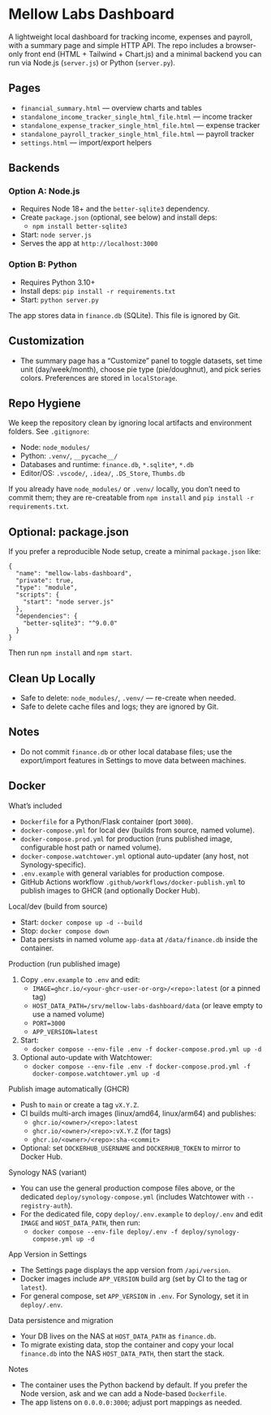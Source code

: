# Mellow Labs Dashboard

A lightweight local dashboard for tracking income, expenses and payroll, with a summary page and simple HTTP API. The repo includes a browser-only front end (HTML + Tailwind + Chart.js) and a minimal backend you can run via Node.js (`server.js`) or Python (`server.py`).

## Pages
- `financial_summary.html` — overview charts and tables
- `standalone_income_tracker_single_html_file.html` — income tracker
- `standalone_expense_tracker_single_html_file.html` — expense tracker
- `standalone_payroll_tracker_single_html_file.html` — payroll tracker
- `settings.html` — import/export helpers

## Backends

### Option A: Node.js
- Requires Node 18+ and the `better-sqlite3` dependency.
- Create `package.json` (optional, see below) and install deps:
  - `npm install better-sqlite3`
- Start: `node server.js`
- Serves the app at `http://localhost:3000`

### Option B: Python
- Requires Python 3.10+
- Install deps: `pip install -r requirements.txt`
- Start: `python server.py`

The app stores data in `finance.db` (SQLite). This file is ignored by Git.

## Customization
- The summary page has a “Customize” panel to toggle datasets, set time unit (day/week/month), choose pie type (pie/doughnut), and pick series colors. Preferences are stored in `localStorage`.

## Repo Hygiene
We keep the repository clean by ignoring local artifacts and environment folders. See `.gitignore`:
- Node: `node_modules/`
- Python: `.venv/`, `__pycache__/`
- Databases and runtime: `finance.db`, `*.sqlite*`, `*.db`
- Editor/OS: `.vscode/`, `.idea/`, `.DS_Store`, `Thumbs.db`

If you already have `node_modules/` or `.venv/` locally, you don’t need to commit them; they are re-creatable from `npm install` and `pip install -r requirements.txt`.

## Optional: package.json
If you prefer a reproducible Node setup, create a minimal `package.json` like:

```
{
  "name": "mellow-labs-dashboard",
  "private": true,
  "type": "module",
  "scripts": {
    "start": "node server.js"
  },
  "dependencies": {
    "better-sqlite3": "^9.0.0"
  }
}
```

Then run `npm install` and `npm start`.

## Clean Up Locally
- Safe to delete: `node_modules/`, `.venv/` — re-create when needed.
- Safe to delete cache files and logs; they are ignored by Git.

## Notes
- Do not commit `finance.db` or other local database files; use the export/import features in Settings to move data between machines.

## Docker

What’s included
- `Dockerfile` for a Python/Flask container (port `3000`).
- `docker-compose.yml` for local dev (builds from source, named volume).
- `docker-compose.prod.yml` for production (runs published image, configurable host path or named volume).
- `docker-compose.watchtower.yml` optional auto-updater (any host, not Synology-specific).
- `.env.example` with general variables for production compose.
- GitHub Actions workflow `.github/workflows/docker-publish.yml` to publish images to GHCR (and optionally Docker Hub).

Local/dev (build from source)
- Start: `docker compose up -d --build`
- Stop: `docker compose down`
- Data persists in named volume `app-data` at `/data/finance.db` inside the container.

Production (run published image)
1) Copy `.env.example` to `.env` and edit:
   - `IMAGE=ghcr.io/<your-ghcr-user-or-org>/<repo>:latest` (or a pinned tag)
   - `HOST_DATA_PATH=/srv/mellow-labs-dashboard/data` (or leave empty to use a named volume)
   - `PORT=3000`
   - `APP_VERSION=latest`
2) Start:
   - `docker compose --env-file .env -f docker-compose.prod.yml up -d`
3) Optional auto-update with Watchtower:
   - `docker compose --env-file .env -f docker-compose.prod.yml -f docker-compose.watchtower.yml up -d`

Publish image automatically (GHCR)
- Push to `main` or create a tag `vX.Y.Z`.
- CI builds multi-arch images (linux/amd64, linux/arm64) and publishes:
  - `ghcr.io/<owner>/<repo>:latest`
  - `ghcr.io/<owner>/<repo>:vX.Y.Z` (for tags)
  - `ghcr.io/<owner>/<repo>:sha-<commit>`
- Optional: set `DOCKERHUB_USERNAME` and `DOCKERHUB_TOKEN` to mirror to Docker Hub.

Synology NAS (variant)
- You can use the general production compose files above, or the dedicated `deploy/synology-compose.yml` (includes Watchtower with `--registry-auth`).
- For the dedicated file, copy `deploy/.env.example` to `deploy/.env` and edit `IMAGE` and `HOST_DATA_PATH`, then run:
  - `docker compose --env-file deploy/.env -f deploy/synology-compose.yml up -d`

App Version in Settings
- The Settings page displays the app version from `/api/version`.
- Docker images include `APP_VERSION` build arg (set by CI to the tag or `latest`).
- For general compose, set `APP_VERSION` in `.env`. For Synology, set it in `deploy/.env`.

Data persistence and migration
- Your DB lives on the NAS at `HOST_DATA_PATH` as `finance.db`.
- To migrate existing data, stop the container and copy your local `finance.db` into the NAS `HOST_DATA_PATH`, then start the stack.

Notes
- The container uses the Python backend by default. If you prefer the Node version, ask and we can add a Node-based `Dockerfile`.
- The app listens on `0.0.0.0:3000`; adjust port mappings as needed.
